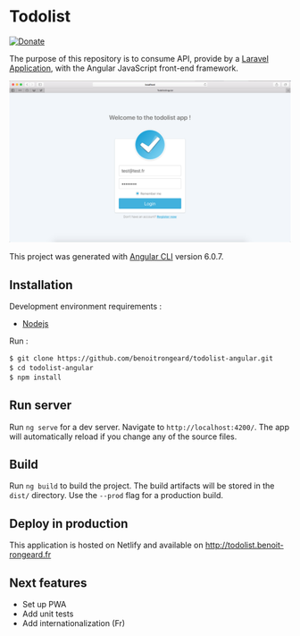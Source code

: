 # Todolist
[![Donate](https://img.shields.io/badge/Donate-PayPal-green.svg)](https://www.paypal.me/BRongeard)

The purpose of this repository is to consume API, provide by a [Laravel Application](https://github.com/guillaumebriday/todolist-backend-laravel), with the Angular JavaScript front-end framework.

![Screenshot](https://raw.githubusercontent.com/benoitrongeard/todolist-angular/master/login-page-screenshot.png)

This project was generated with [Angular CLI](https://github.com/angular/angular-cli) version 6.0.7.

## Installation

Development environment requirements : 
* [Nodejs](https://nodejs.org/en/)

Run : 
```bash
$ git clone https://github.com/benoitrongeard/todolist-angular.git
$ cd todolist-angular
$ npm install
```

## Run server

Run `ng serve` for a dev server. Navigate to `http://localhost:4200/`. The app will automatically reload if you change any of the source files.

## Build

Run `ng build` to build the project. The build artifacts will be stored in the `dist/` directory. Use the `--prod` flag for a production build.

## Deploy in production
This application is hosted on Netlify and available on http://todolist.benoit-rongeard.fr

## Next features
* Set up PWA
* Add unit tests
* Add internationalization (Fr)
